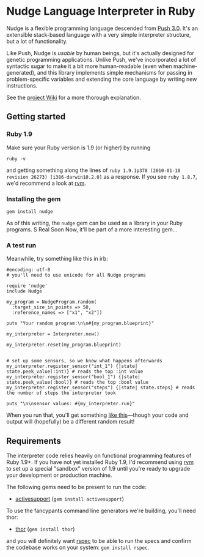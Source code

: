 # Nudge Language Interpreter in Ruby

Nudge is a flexible programming language descended from [Push 3.0](http://hampshire.edu/lspector/push3-description.html "Push 3"). It's an extensible stack-based language with a very simple interpreter structure, but a lot of functionality.

Like Push, Nudge is _usable_ by human beings, but it's actually designed for genetic programming applications. Unlike Push, we've incorporated a lot of syntactic sugar to make it a bit more human-readable (even when machine-generated), and this library implements simple mechanisms for passing in problem-specific variables and extending the core language by writing new instructions.

See the [project Wiki](http://github.com/Vaguery/Nudge/wikis) for a more thorough explanation.

## Getting started

### Ruby 1.9

Make sure your Ruby version is 1.9 (or higher) by running

    ruby -v

and getting something along the lines of `ruby 1.9.1p378 (2010-01-10 revision 26273) [i386-darwin10.2.0]` as a response. If you see `ruby 1.8.7`, we'd recommend a look at [rvm](http://rvm.beginrescueend.com/).

### Installing the gem

    gem install nudge

As of this writing, the `nudge` gem can be used as a library in your Ruby programs. S Real Soon Now, it'll be part of a more interesting gem…

### A test run

Meanwhile, try something like this in irb:

    #encoding: utf-8
    # you'll need to use unicode for all Nudge programs
    
    require 'nudge'
    include Nudge
    
    my_program = NudgeProgram.random(
      :target_size_in_points => 50,
      :reference_names => ["x1", "x2"])
    
    puts "Your random program:\n\n#{my_program.blueprint}"
    
    my_interpreter = Interpreter.new()
    
    my_interpreter.reset(my_program.blueprint)
    
    
    # set up some sensors, so we know what happens afterwards
    my_interpreter.register_sensor("int_1") {|state| state.peek_value(:int)} # reads the top :int value
    my_interpreter.register_sensor("bool_1") {|state| state.peek_value(:bool)} # reads the top :bool value
    my_interpreter.register_sensor("steps") {|state| state.steps} # reads the number of steps the interpreter took
    
    puts "\n\nsensor values: #{my_interpreter.run}"

When you run that, you'll get something [like this](http://gist.github.com/347215)—though your code and output will (hopefully) be a different random result!

## Requirements

The interpreter code relies heavily on functional programming features of Ruby 1.9+. If you have not yet installed Ruby 1.9, I'd recommend using [rvm](http://rvm.beginrescueend.com/) to set up a special "sandbox" version of 1.9 until you're ready to upgrade your development or production machine.

The following gems need to be present to run the code:

* [activesupport](http://as.rubyonrails.org/) (`gem install activesupport`)

To use the fancypants command line generators we're building, you'll need thor:
* [thor](http://github.com/wycats/thor/) (`gem install thor`)
  
and you will definitely want [rspec](http://rspec.info/) to be able to run the specs and confirm the codebase works on your system: `gem install rspec`.